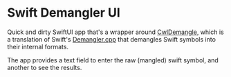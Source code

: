 # Swift Demangler UI

Quick and dirty SwiftUI app that's a wrapper around
[CwlDemangle](https://github.com/mattgallagher/CwlDemangle), which is a translation of 
Swift's [Demangler.cpp](https://github.com/apple/swift/blob/master/lib/Demangling/Demangler.cpp)
that demangles Swift symbols into their internal formats.

The app provides a text field to enter the raw (mangled) swift symbol, and another to see the results.

